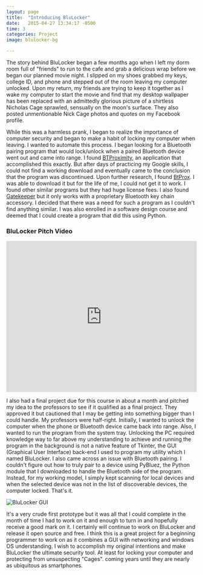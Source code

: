 ```yaml
---
layout: page
title:  "Introducing BluLocker"
date:   2015-04-27 13:34:17 -0500
time: 3
categories: Project
image: blulocker-bg

---
```

The story behind BluLocker began a few months ago when I left my dorm room full of "friends" to run to the cafe and grab a delicious wrap before we began our planned movie night. I slipped on my shoes grabbed my keys, college ID, and phone and stepped out of the room leaving my computer unlocked. Upon my return, my friends are trying to keep it together as I wake my computer to start the movie and find that my desktop wallpaper has been replaced with an admittedly glorious picture of a shirtless Nicholas Cage sprawled, sensually on the moon's surface. They also posted unmentionable Nick Cage photos and quotes on my Facebook profile.

While this was a harmless prank, I began to realize the importance of computer security and began to make a habit of locking my computer when leaving. I wanted to automate this process. I began looking for a Bluetooth pairing program that would lock/unlock when a paired Bluetooth device went out and came into range. I found [BTProximity](http://www.daveamenta.com/btproximity/), an application that accomplished this exactly. But after days of practicing my Google skills, I could not find a working download and eventually came to the conclusion that the program was discontinued. Upon further research, I found [BtProx](http://btprox.sourceforge.net/). I was able to download it but for the life of me, I could not get it to work. I found other similar programs but they had huge license fees. I also found [Gatekeeper](http://www.gkchain.com/) but it only works with a proprietary Bluetooth key chain accessory. I decided that there was a need for such a program as I couldn't find anything similar. I was also enrolled in a software design course and deemed that I could create a program that did this using Python.

### BluLocker Pitch Video

<iframe src="https://www.youtube.com/embed/V4DPvGBrVc8" allowfullscreen="" width="100%" frameborder="0" height="400px"></iframe>

I also had a final project due for this course in about a month and pitched my idea to the professors to see if it qualified as a final project. They approved it but cautioned that I may be getting into something bigger than I could handle. My professors were half-right. Initially, I wanted to unlock the computer when the phone or Bluetooth device came back into range. Also, I wanted to run the program from the system tray. Unlocking the PC required knowledge way to far above my understanding to achieve and running the program in the background is not a native feature of Tkinter, the GUI (Graphical User Interface) back-end I used to program my utility which I named BluLocker. I also came across an issue with Bluetooth pairing. I couldn't figure out how to truly pair to a device using PyBluez, the Python module that I downloaded to handle the Bluetooth side of the program. Instead, for my working model, I simply kept scanning for local devices and when the selected device was not in the list of discoverable devices, the computer locked. That's it.

![BluLocker GUI](../../../../img/blulocker/blulocker1.jpg)

It's a very crude first prototype but it was all that I could complete in the month of time I had to work on it and enough to turn in and hopefully receive a good mark on it. I certainly will continue to work on BluLocker and release it open source and free. I think this is a great project for a beginning programmer to work on as it combines a GUI with networking and windows OS understanding. I wish to accomplish my original intentions and make BluLocker the ultimate security tool. At least for locking your computer and protecting from unsuspecting "Cages".
coming years until they are nearly as ubiquitous as smartphones.
